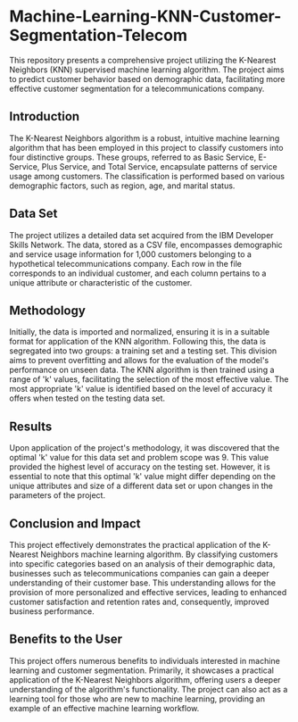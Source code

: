 <!DOCTYPE html>
<html>
<head>

</head>
<body>
  <h1>Machine-Learning-KNN-Customer-Segmentation-Telecom</h1>
  <p>This repository presents a comprehensive project utilizing the K-Nearest Neighbors (KNN) supervised machine learning algorithm. The project aims to predict customer behavior based on demographic data, facilitating more effective customer segmentation for a telecommunications company.</p>

  <h2>Introduction</h2>
  <p>The K-Nearest Neighbors algorithm is a robust, intuitive machine learning algorithm that has been employed in this project to classify customers into four distinctive groups. These groups, referred to as Basic Service, E-Service, Plus Service, and Total Service, encapsulate patterns of service usage among customers. The classification is performed based on various demographic factors, such as region, age, and marital status.</p>

  <h2>Data Set</h2>
  <p>The project utilizes a detailed data set acquired from the IBM Developer Skills Network. The data, stored as a CSV file, encompasses demographic and service usage information for 1,000 customers belonging to a hypothetical telecommunications company. Each row in the file corresponds to an individual customer, and each column pertains to a unique attribute or characteristic of the customer.</p>

  <h2>Methodology</h2>
  <p>Initially, the data is imported and normalized, ensuring it is in a suitable format for application of the KNN algorithm. Following this, the data is segregated into two groups: a training set and a testing set. This division aims to prevent overfitting and allows for the evaluation of the model's performance on unseen data. The KNN algorithm is then trained using a range of 'k' values, facilitating the selection of the most effective value. The most appropriate 'k' value is identified based on the level of accuracy it offers when tested on the testing data set.</p>

  <h2>Results</h2>
  <p>Upon application of the project's methodology, it was discovered that the optimal 'k' value for this data set and problem scope was 9. This value provided the highest level of accuracy on the testing set. However, it is essential to note that this optimal 'k' value might differ depending on the unique attributes and size of a different data set or upon changes in the parameters of the project.</p>

  <h2>Conclusion and Impact</h2>
  <p>This project effectively demonstrates the practical application of the K-Nearest Neighbors machine learning algorithm. By classifying customers into specific categories based on an analysis of their demographic data, businesses such as telecommunications companies can gain a deeper understanding of their customer base. This understanding allows for the provision of more personalized and effective services, leading to enhanced customer satisfaction and retention rates and, consequently, improved business performance.</p>

  <h2>Benefits to the User</h2>
  <p>This project offers numerous benefits to individuals interested in machine learning and customer segmentation. Primarily, it showcases a practical application of the K-Nearest Neighbors algorithm, offering users a deeper understanding of the algorithm's functionality. The project can also act as a learning tool for those who are new to machine learning, providing an example of an effective machine learning workflow.</p>
</body>
</html>
